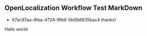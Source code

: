 ## OpenLocalization Workflow Test MarkDown
* 67ac97aa-4fea-4724-9fb9-0b0b8635bac4 
thanks!

Hello world